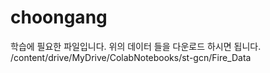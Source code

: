 # choongang
학습에 필요한 파일입니다.
위의 데이터 들을 다운로드 하시면 됩니다. 
/content/drive/MyDrive/ColabNotebooks/st-gcn/Fire_Data

